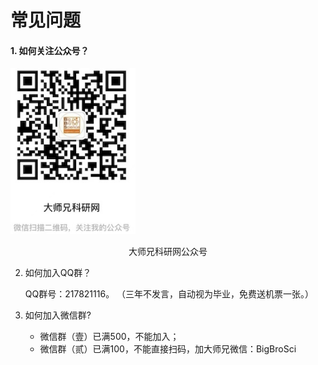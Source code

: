 # 常见问题

#### 1. 如何关注公众号？

<img src="qrcode.png" width="200">

<p align = "center"> 大师兄科研网公众号 </p>

2. 如何加入QQ群？

   QQ群号：217821116。 （三年不发言，自动视为毕业，免费送机票一张。）

3. 如何加入微信群?

   * 微信群（壹）已满500，不能加入；
   * 微信群（贰）已满100，不能直接扫码，加大师兄微信：BigBroSci



